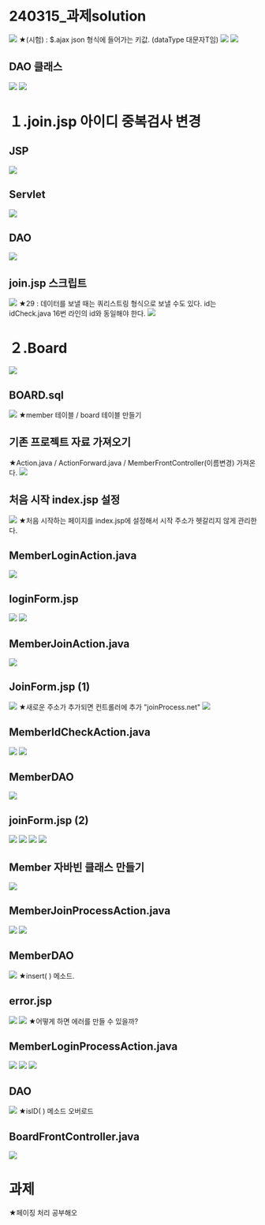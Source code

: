 # 240315_과제solution
![](../image/Pasted%20image%2020240315090730.png)
★(시험) : $.ajax json 형식에 들어가는 키값. (dataType 대문자T임)
![](../image/Pasted%20image%2020240315091912.png)
![](../image/Pasted%20image%2020240315092449.png)

## DAO 클래스
![](../image/Pasted%20image%2020240315093153.png)
![](../image/Pasted%20image%2020240315093813.png)




# １.join.jsp 아이디 중복검사 변경
## JSP
![](../image/Pasted%20image%2020240315100415.png)

## Servlet
![](../image/Pasted%20image%2020240315101835.png)


## DAO
![](../image/Pasted%20image%2020240315101935.png)


## join.jsp 스크립트
![](../image/Pasted%20image%2020240315102445.png)
★29 : 데이터를 보낼 때는 쿼리스트링 형식으로 보낼 수도 있다. id는 idCheck.java 16번 라인의 id와 동일해야 한다.
![](../image/Pasted%20image%2020240315102653.png)



# ２.Board
![](../image/Image20240315110827.png)

## BOARD.sql
![](../image/Pasted%20image%2020240315112640.png)
★member 테이블 / board 테이블 만들기


## 기존 프로젝트 자료 가져오기
★Action.java / ActionForward.java / MemberFrontController(이름변경) 가져온다.
![](../image/Pasted%20image%2020240315114157.png)


## 처음 시작 index.jsp 설정
![](../image/Pasted%20image%2020240315114757.png)
★처음 시작하는 페이지를 index.jsp에 설정해서 시작 주소가 헷갈리지 않게 관리한다.



## MemberLoginAction.java
![](../image/Pasted%20image%2020240315120357.png)



## loginForm.jsp
![](../image/Pasted%20image%2020240315121406.png)
![](../image/Pasted%20image%2020240315122403.png)



## MemberJoinAction.java
![](../image/Pasted%20image%2020240315123929.png)



## JoinForm.jsp (1)
![](../image/Pasted%20image%2020240315124323.png)
★새로운 주소가 추가되면 컨트롤러에 추가 "joinProcess.net"
![](../image/Pasted%20image%2020240315140207.png)



##  MemberIdCheckAction.java
![](../image/Pasted%20image%2020240315141059.png)
![](../image/Pasted%20image%2020240315141410.png)



## MemberDAO
![](../image/Pasted%20image%2020240315143301.png)



## joinForm.jsp (2)
![](../image/Pasted%20image%2020240315144302.png)
![](../image/Pasted%20image%2020240315144623.png)
![](../image/Pasted%20image%2020240315152054.png)
![](../image/Pasted%20image%2020240315153515.png)



## Member 자바빈 클래스 만들기
![](../image/Pasted%20image%2020240315160409.png)



## MemberJoinProcessAction.java
![](../image/Pasted%20image%2020240315160317.png)
![](../image/Pasted%20image%2020240315161438.png)




## MemberDAO
![](../image/Pasted%20image%2020240315162159.png)
★insert( ) 메소드.


## error.jsp
![](../image/Pasted%20image%2020240315164123.png)
![](../image/Pasted%20image%2020240315164617.png)
★어떻게 하면 에러를 만들 수 있을까?



## MemberLoginProcessAction.java
![](../image/Pasted%20image%2020240315170132.png)
![](../image/Pasted%20image%2020240315171127.png)
![](../image/Pasted%20image%2020240315171612.png)


## DAO
![](../image/Pasted%20image%2020240315172400.png)
★isID( ) 메소드 오버로드




## BoardFrontController.java
![](../image/Pasted%20image%2020240315174205.png)


# 과제
★페이징 처리 공부해오